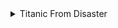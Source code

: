 <details>
<summary>Titanic From Disaster</summary>

#### DDA
| Variable | Definition | Key | 분석가 의견 |
| --- | --- | --- | --- |
| survival | Survival | 0 = No, 1 = Yes | 범주형, 확인 결과 데이터 타입이 결정됨. |
| pclass | Ticket class | 1 = 1st, 2 = 2nd, 3 = 3rd | |
| sex | Sex | | |
| Age | Age in years | | |
| sibsp | # of siblings / spouses aboard the Titanic | | |
| parch | # of parents / children aboard the Titanic | | |
| ticket | Ticket number | | |
| fare | Passenger fare | | |
| cabin | Cabin number | | |
| embarked | Port of Embarkation | C = Cherbourg, Q = Queenstown, S = Southampton | |

</details>
